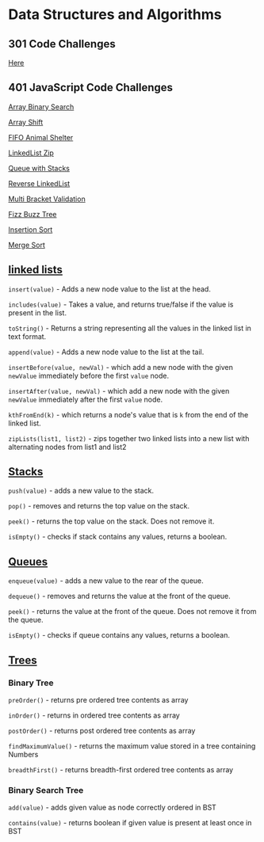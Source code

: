 # Data Structures and Algorithms

## 301 Code Challenges

[Here](./code-challenges)

## 401 JavaScript Code Challenges

[Array Binary Search](./javascript/code-challenges/arrayBinarySearch)

[Array Shift](./javascript/code-challenges/arrayShift)

[FIFO Animal Shelter](./javascript/code-challenges/fifoAnimalShelter)

[LinkedList Zip](./javascript/code-challenges/ll-zip)

[Queue with Stacks](./javascript/code-challenges/queueWithStacks)

[Reverse LinkedList](./javascript/code-challenges/reverse-ll)

[Multi Bracket Validation](./javascript/code-challenges/multiBracketValidation)

[Fizz Buzz Tree](./javascript/code-challenges/fizzBuzzTree)

[Insertion Sort](./javascript/code-challenges/insertionSort)

[Merge Sort](./javascript/code-challenges/mergeSort)

## [linked lists](./javascript/linked-list)

`insert(value)` - Adds a new node value to the list at the head.

`includes(value)` - Takes a value, and returns true/false if the value is present in the list.

`toString()` - Returns a string representing all the values in the linked list in text format.

`append(value)` - Adds a new node value to the list at the tail.

`insertBefore(value, newVal)` -  which add a new node with the given `newValue` immediately before the first `value` node.

`insertAfter(value, newVal)` - which add a new node with the given `newValue` immediately after the first `value` node.

`kthFromEnd(k)` - which returns a node's value that is `k` from the end of the linked list.

`zipLists(list1, list2)` - zips together two linked lists into a new list with alternating nodes from list1 and list2

## [Stacks](./javascript/stacksAndQueues)

`push(value)` - adds a new value to the stack.

`pop()` - removes and returns the top value on the stack.

`peek()` - returns the top value on the stack. Does not remove it.

`isEmpty()` - checks if stack contains any values, returns a boolean.

## [Queues](./javascript/stacksAndQueues)

`enqueue(value)` - adds a new value to the rear of the queue.

`dequeue()` - removes and returns the value at the front of the queue.

`peek()` - returns the value at the front of the queue. Does not remove it from the queue.

`isEmpty()` - checks if queue contains any values, returns a boolean.

## [Trees](./javascript/tree)

### Binary Tree

`preOrder()` - returns pre ordered tree contents as array

`inOrder()` - returns in ordered tree contents as array

`postOrder()` - returns post ordered tree contents as array

`findMaximumValue()` - returns the maximum value stored in a tree containing Numbers

`breadthFirst()` - returns breadth-first ordered tree contents as array

### Binary Search Tree

`add(value)` - adds given value as node correctly ordered in BST

`contains(value)` - returns boolean if given value is present at least once in BST
